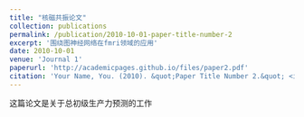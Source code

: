 ```yaml
---
title: "核磁共振论文"
collection: publications
permalink: /publication/2010-10-01-paper-title-number-2
excerpt: '围绕图神经网络在fmri领域的应用'
date: 2010-10-01
venue: 'Journal 1'
paperurl: 'http://academicpages.github.io/files/paper2.pdf'
citation: 'Your Name, You. (2010). &quot;Paper Title Number 2.&quot; <i>Journal 1</i>. 1(2).'
---
```

<!-- 
目标期刊：   Springer Nature
 Environmental Monitoring and Assessment
 期刊审稿要求： 准备好LaTeX源文件（.tex）以及所有相关的文件（如.bib参考文献文件、图片文件等）。
将所有文件（包括LaTeX源文件和图片）压缩成一个.zip档案。
提交压缩包，期刊会自行编译成PDF进行评审。
期刊专注于环境监测与评估的技术发展和数据应用，涉及监测系统设计、采样技术、数据处理、质量验收等。具体主题包括生物指标、污染指数、风险评估方法、土地利用变化监测等
研究方法偏好。资料里提到，期刊偏好实证研究、数据驱动分析，尤其是结合毒理学、流行病学数据的研究。此外，应用数学模型和GIS技术的文章也很常见。同时，强调跨学科，比如环境科学与计算机科学、农业科学的结合。
比较严格，尤其重视语言质量。有用户反馈即使内容通过，语言问题也可能导致拒稿。此外，投稿建议中提到对格式、重复率、参考文献的要求，说明期刊对稿件规范性要求高。



 期刊风格：



 -->

这篇论文是关于总初级生产力预测的工作



<!-- Recommended citation: Your Name, You. (2009). "Paper Title Number 1." <i>Journal 1</i>. 1(1). -->